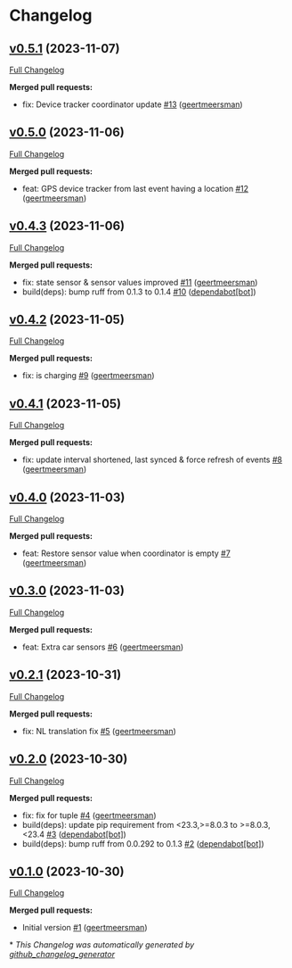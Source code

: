 # Changelog

## [v0.5.1](https://github.com/geertmeersman/eeveemobility/tree/v0.5.1) (2023-11-07)

[Full Changelog](https://github.com/geertmeersman/eeveemobility/compare/v0.5.0...v0.5.1)

**Merged pull requests:**

- fix: Device tracker coordinator update [\#13](https://github.com/geertmeersman/eeveemobility/pull/13) ([geertmeersman](https://github.com/geertmeersman))

## [v0.5.0](https://github.com/geertmeersman/eeveemobility/tree/v0.5.0) (2023-11-06)

[Full Changelog](https://github.com/geertmeersman/eeveemobility/compare/v0.4.3...v0.5.0)

**Merged pull requests:**

- feat: GPS device tracker from last event having a location [\#12](https://github.com/geertmeersman/eeveemobility/pull/12) ([geertmeersman](https://github.com/geertmeersman))

## [v0.4.3](https://github.com/geertmeersman/eeveemobility/tree/v0.4.3) (2023-11-06)

[Full Changelog](https://github.com/geertmeersman/eeveemobility/compare/v0.4.2...v0.4.3)

**Merged pull requests:**

- fix: state sensor & sensor values improved [\#11](https://github.com/geertmeersman/eeveemobility/pull/11) ([geertmeersman](https://github.com/geertmeersman))
- build\(deps\): bump ruff from 0.1.3 to 0.1.4 [\#10](https://github.com/geertmeersman/eeveemobility/pull/10) ([dependabot[bot]](https://github.com/apps/dependabot))

## [v0.4.2](https://github.com/geertmeersman/eeveemobility/tree/v0.4.2) (2023-11-05)

[Full Changelog](https://github.com/geertmeersman/eeveemobility/compare/v0.4.1...v0.4.2)

**Merged pull requests:**

- fix: is charging [\#9](https://github.com/geertmeersman/eeveemobility/pull/9) ([geertmeersman](https://github.com/geertmeersman))

## [v0.4.1](https://github.com/geertmeersman/eeveemobility/tree/v0.4.1) (2023-11-05)

[Full Changelog](https://github.com/geertmeersman/eeveemobility/compare/v0.4.0...v0.4.1)

**Merged pull requests:**

- fix: update interval shortened, last synced & force refresh of events [\#8](https://github.com/geertmeersman/eeveemobility/pull/8) ([geertmeersman](https://github.com/geertmeersman))

## [v0.4.0](https://github.com/geertmeersman/eeveemobility/tree/v0.4.0) (2023-11-03)

[Full Changelog](https://github.com/geertmeersman/eeveemobility/compare/v0.3.0...v0.4.0)

**Merged pull requests:**

- feat: Restore sensor value when coordinator is empty [\#7](https://github.com/geertmeersman/eeveemobility/pull/7) ([geertmeersman](https://github.com/geertmeersman))

## [v0.3.0](https://github.com/geertmeersman/eeveemobility/tree/v0.3.0) (2023-11-03)

[Full Changelog](https://github.com/geertmeersman/eeveemobility/compare/v0.2.1...v0.3.0)

**Merged pull requests:**

- feat: Extra car sensors [\#6](https://github.com/geertmeersman/eeveemobility/pull/6) ([geertmeersman](https://github.com/geertmeersman))

## [v0.2.1](https://github.com/geertmeersman/eeveemobility/tree/v0.2.1) (2023-10-31)

[Full Changelog](https://github.com/geertmeersman/eeveemobility/compare/v0.2.0...v0.2.1)

**Merged pull requests:**

- fix: NL translation fix [\#5](https://github.com/geertmeersman/eeveemobility/pull/5) ([geertmeersman](https://github.com/geertmeersman))

## [v0.2.0](https://github.com/geertmeersman/eeveemobility/tree/v0.2.0) (2023-10-30)

[Full Changelog](https://github.com/geertmeersman/eeveemobility/compare/v0.1.0...v0.2.0)

**Merged pull requests:**

- fix: fix for tuple [\#4](https://github.com/geertmeersman/eeveemobility/pull/4) ([geertmeersman](https://github.com/geertmeersman))
- build\(deps\): update pip requirement from \<23.3,\>=8.0.3 to \>=8.0.3,\<23.4 [\#3](https://github.com/geertmeersman/eeveemobility/pull/3) ([dependabot[bot]](https://github.com/apps/dependabot))
- build\(deps\): bump ruff from 0.0.292 to 0.1.3 [\#2](https://github.com/geertmeersman/eeveemobility/pull/2) ([dependabot[bot]](https://github.com/apps/dependabot))

## [v0.1.0](https://github.com/geertmeersman/eeveemobility/tree/v0.1.0) (2023-10-30)

[Full Changelog](https://github.com/geertmeersman/eeveemobility/compare/cf9e52de1a9f4edd513258e783045572eb09e372...v0.1.0)

**Merged pull requests:**

- Initial version [\#1](https://github.com/geertmeersman/eeveemobility/pull/1) ([geertmeersman](https://github.com/geertmeersman))



\* *This Changelog was automatically generated by [github_changelog_generator](https://github.com/github-changelog-generator/github-changelog-generator)*
